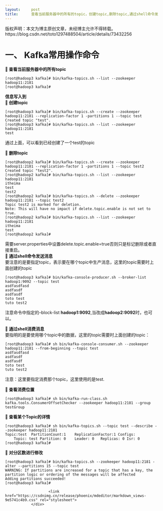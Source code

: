 ```yaml
---
layout:     post
title:      查看当前服务器中的所有的topic，创建topic,删除topic,通过shell命令发送消息，通过shell消费消息，查看topic详情,对分区数进行修改
---
```

<div id="article_content" class="article_content clearfix csdn-tracking-statistics" data-pid="blog" data-mod="popu_307" data-dsm="post">
								<div class="article-copyright">
					版权声明：本文为博主原创文章，未经博主允许不得转载。					https://blog.csdn.net/toto1297488504/article/details/73432256				</div>
								            <div id="content_views" class="markdown_views prism-atom-one-dark">
							<!-- flowchart 箭头图标 勿删 -->
							<svg xmlns="http://www.w3.org/2000/svg" style="display: none;"><path stroke-linecap="round" d="M5,0 0,2.5 5,5z" id="raphael-marker-block" style="-webkit-tap-highlight-color: rgba(0, 0, 0, 0);"></path></svg>
							<h1 id="一-kafka常用操作命令">一、 Kafka常用操作命令</h1>

<p><strong> 查看当前服务器中的所有topic</strong></p>



<pre class="prettyprint"><code class=" hljs ruby">[root<span class="hljs-variable">@hadoop3</span> kafka]<span class="hljs-comment"># bin/kafka-topics.sh --list --zookeeper hadoop11:2181</span>
[root<span class="hljs-variable">@hadoop3</span> kafka]<span class="hljs-comment">#</span></code></pre>

<p><strong>信息写入到</strong> <br>
<strong> 创建topic</strong></p>



<pre class="prettyprint"><code class=" hljs brainfuck"><span class="hljs-title">[</span><span class="hljs-comment">root@hadoop3</span> <span class="hljs-comment">kafka</span><span class="hljs-title">]</span><span class="hljs-comment">#</span> <span class="hljs-comment">bin/kafka</span><span class="hljs-literal">-</span><span class="hljs-comment">topics</span><span class="hljs-string">.</span><span class="hljs-comment">sh</span> <span class="hljs-literal">-</span><span class="hljs-literal">-</span><span class="hljs-comment">create</span> <span class="hljs-literal">-</span><span class="hljs-literal">-</span><span class="hljs-comment">zookeeper</span> <span class="hljs-comment">hadoop11:2181</span> <span class="hljs-literal">-</span><span class="hljs-literal">-</span><span class="hljs-comment">replication</span><span class="hljs-literal">-</span><span class="hljs-comment">factor</span> <span class="hljs-comment">1</span> <span class="hljs-literal">-</span><span class="hljs-comment">partitions</span> <span class="hljs-comment">1</span> <span class="hljs-literal">-</span><span class="hljs-literal">-</span><span class="hljs-comment">topic</span> <span class="hljs-comment">test</span>
<span class="hljs-comment">Created</span> <span class="hljs-comment">topic</span> <span class="hljs-comment">"test"</span><span class="hljs-string">.</span>
<span class="hljs-title">[</span><span class="hljs-comment">root@hadoop3</span> <span class="hljs-comment">kafka</span><span class="hljs-title">]</span><span class="hljs-comment">#</span> <span class="hljs-comment">bin/kafka</span><span class="hljs-literal">-</span><span class="hljs-comment">topics</span><span class="hljs-string">.</span><span class="hljs-comment">sh</span> <span class="hljs-literal">-</span><span class="hljs-literal">-</span><span class="hljs-comment">list</span> <span class="hljs-literal">-</span><span class="hljs-literal">-</span><span class="hljs-comment">zookeeper</span> <span class="hljs-comment">hadoop11:2181</span>
<span class="hljs-comment">test</span></code></pre>

<p>通过上面，可以看到已经创建了一个test的topic</p>

<p><strong> 删除topic</strong></p>



<pre class="prettyprint"><code class=" hljs coffeescript">[root<span class="hljs-property">@hadoop2</span> kafka]<span class="hljs-comment"># bin/kafka-topics.sh --create --zookeeper hadoop11:2181 --replication-factor 1 -partitions 1 --topic test2</span>
Created topic <span class="hljs-string">"test2"</span>.
[root<span class="hljs-property">@hadoop2</span> kafka]<span class="hljs-comment"># bin/kafka-topics.sh --list --zookeeper hadoop11:2181</span>
itheima
test
test2
[root<span class="hljs-property">@hadoop2</span> kafka]<span class="hljs-comment"># bin/kafka-topics.sh --delete --zookeeper hadoop11:2181 --topic test2</span>
Topic test2 <span class="hljs-keyword">is</span> marked <span class="hljs-keyword">for</span> deletion.
<span class="hljs-attribute">Note</span>: This will have <span class="hljs-literal">no</span> impact <span class="hljs-keyword">if</span> <span class="hljs-keyword">delete</span>.topic.enable <span class="hljs-keyword">is</span> <span class="hljs-keyword">not</span> set to <span class="hljs-literal">true</span>.
[root<span class="hljs-property">@hadoop2</span> kafka]<span class="hljs-comment"># bin/kafka-topics.sh --list --zookeeper hadoop11:2181</span>
itheima
test
[root<span class="hljs-property">@hadoop2</span> kafka]<span class="hljs-comment">#</span></code></pre>

<p>需要server.properties中设置delete.topic.enable=true否则只是标记删除或者直接重启。 <br>
<strong> 通过shell命令发送消息</strong> <br>
要注意的是要指定topic，表示要在哪个topic中生产消息，这里的topic需要时上面创建的topic</p>

<pre class="prettyprint"><code class=" hljs brainfuck"><span class="hljs-title">[</span><span class="hljs-comment">root@hadoop3</span> <span class="hljs-comment">kafka</span><span class="hljs-title">]</span><span class="hljs-comment">#</span> <span class="hljs-comment">bin/kafka</span><span class="hljs-literal">-</span><span class="hljs-comment">console</span><span class="hljs-literal">-</span><span class="hljs-comment">producer</span><span class="hljs-string">.</span><span class="hljs-comment">sh</span> <span class="hljs-literal">-</span><span class="hljs-literal">-</span><span class="hljs-comment">broker</span><span class="hljs-literal">-</span><span class="hljs-comment">list</span> <span class="hljs-comment">hadoop1:9092</span> <span class="hljs-literal">-</span><span class="hljs-literal">-</span><span class="hljs-comment">topic</span> <span class="hljs-comment">test</span>
<span class="hljs-comment">asdfasdfasd</span>
<span class="hljs-comment">asdfasdf</span>
<span class="hljs-comment">asdfasdf</span>
<span class="hljs-comment">toto</span> <span class="hljs-comment">test</span>
<span class="hljs-comment">tuto</span> <span class="hljs-comment">test2</span></code></pre>

<p>注意命令中指定的–block-list <strong>hadoop1:9092</strong>,当改成<strong>hadoop2:9092</strong>时，也可以。</p>

<p><strong> 通过shell消费消息</strong> <br>
要指明的是要使用哪个topic中的数据，这里的topic需要时上面创建的topic：</p>

<pre class="prettyprint"><code class=" hljs brainfuck"><span class="hljs-title">[</span><span class="hljs-comment">root@hadoop3</span> <span class="hljs-comment">kafka</span><span class="hljs-title">]</span><span class="hljs-comment">#</span> <span class="hljs-comment">sh</span> <span class="hljs-comment">bin/kafka</span><span class="hljs-literal">-</span><span class="hljs-comment">console</span><span class="hljs-literal">-</span><span class="hljs-comment">consumer</span><span class="hljs-string">.</span><span class="hljs-comment">sh</span> <span class="hljs-literal">-</span><span class="hljs-literal">-</span><span class="hljs-comment">zookeeper</span> <span class="hljs-comment">hadoop11:2181</span> <span class="hljs-literal">-</span><span class="hljs-literal">-</span><span class="hljs-comment">from</span><span class="hljs-literal">-</span><span class="hljs-comment">beginning</span> <span class="hljs-literal">-</span><span class="hljs-literal">-</span><span class="hljs-comment">topic</span> <span class="hljs-comment">test</span>
<span class="hljs-comment">asdfasdfasd</span>
<span class="hljs-comment">asdfasdf</span>
<span class="hljs-comment">asdfasdf</span>
<span class="hljs-comment">toto</span> <span class="hljs-comment">test</span>
<span class="hljs-comment">tuto</span> <span class="hljs-comment">test2</span></code></pre>

<p>注意：这里要指定消费那个topic，这里使用的是test.</p>

<p><strong> 查看消费位置</strong></p>

<pre class="prettyprint"><code class=" hljs brainfuck"><span class="hljs-title">[</span><span class="hljs-comment">root@hadoop3</span> <span class="hljs-comment">kafka</span><span class="hljs-title">]</span><span class="hljs-comment">#</span> <span class="hljs-comment">sh</span> <span class="hljs-comment">bin/kafka</span><span class="hljs-literal">-</span><span class="hljs-comment">run</span><span class="hljs-literal">-</span><span class="hljs-comment">class</span><span class="hljs-string">.</span><span class="hljs-comment">sh</span> <span class="hljs-comment">kafka</span><span class="hljs-string">.</span><span class="hljs-comment">tools</span><span class="hljs-string">.</span><span class="hljs-comment">ConsumerOffsetChecker</span> <span class="hljs-literal">-</span><span class="hljs-literal">-</span><span class="hljs-comment">zookeeper</span> <span class="hljs-comment">hadoop11:2181</span> <span class="hljs-literal">-</span><span class="hljs-literal">-</span><span class="hljs-comment">group</span> <span class="hljs-comment">testGroup</span></code></pre>

<p><strong> 查看某个Topic的详情</strong></p>



<pre class="prettyprint"><code class=" hljs ruby">[root<span class="hljs-variable">@hadoop3</span> kafka]<span class="hljs-comment"># sh bin/kafka-topics.sh --topic test --describe --zookeeper hadoop11:2181</span>
<span class="hljs-constant">Topic</span><span class="hljs-symbol">:test</span>  <span class="hljs-constant">PartitionCount</span><span class="hljs-symbol">:</span><span class="hljs-number">1</span>    <span class="hljs-constant">ReplicationFactor</span><span class="hljs-symbol">:</span><span class="hljs-number">1</span> <span class="hljs-constant">Configs</span><span class="hljs-symbol">:</span>
    <span class="hljs-constant">Topic</span><span class="hljs-symbol">:</span> test <span class="hljs-constant">Partition</span><span class="hljs-symbol">:</span> <span class="hljs-number">0</span>    <span class="hljs-constant">Leader</span><span class="hljs-symbol">:</span> <span class="hljs-number">0</span>   <span class="hljs-constant">Replicas</span><span class="hljs-symbol">:</span> <span class="hljs-number">0</span> <span class="hljs-constant">Isr</span><span class="hljs-symbol">:</span> <span class="hljs-number">0</span>
[root<span class="hljs-variable">@hadoop3</span> kafka]<span class="hljs-comment">#</span></code></pre>

<p><strong> 对分区数进行修改</strong></p>



<pre class="prettyprint"><code class=" hljs asciidoc">[root@hadoop3 kafka]# bin/kafka-topics.sh --zookeeper hadoop11:2181 -alter --partitions 15 --topic test
<span class="hljs-label">WARNING: </span>If partitions are increased for a topic that has a key, the partition logic or ordering of the messages will be affected
Adding partitions succeeded!
[root@hadoop3 kafka]#</code></pre>            </div>
						<link href="https://csdnimg.cn/release/phoenix/mdeditor/markdown_views-9e5741c4b9.css" rel="stylesheet">
                </div>